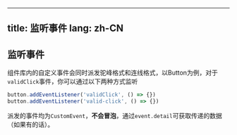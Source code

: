 <!--this file is copied from chinese md, remove this comment to update it, or it will be overwritten when next build-->
---
title: 监听事件
lang: zh-CN
---

## 监听事件

组件库内的自定义事件会同时派发驼峰格式和连线格式，以Button为例，对于`validClick`事件，你可以通过以下两种方式监听

```js
button.addEventListener('validClick', () => {})
button.addEventListener('valid-click', () => {})
```

派发的事件均为`CustomEvent`，**不会冒泡**，通过`event.detail`可获取传递的数据（如果有的话）。